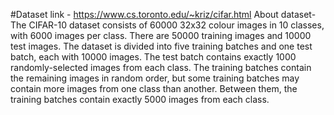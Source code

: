 #Dataset link - https://www.cs.toronto.edu/~kriz/cifar.html
About dataset-
The CIFAR-10 dataset consists of 60000 32x32 colour images in 10 classes, with 6000 images per class. 
There are 50000 training images and 10000 test images. 
The dataset is divided into five training batches and one test batch, each with 10000 images.
The test batch contains exactly 1000 randomly-selected images from each class. 
The training batches contain the remaining images in random order, but some training batches may contain more images
from one class than another. Between them, the training batches contain exactly 5000 images from each class. 
